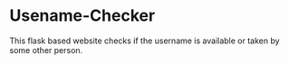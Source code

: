 # Usename-Checker
This flask based website checks if the username is available or taken by some other person.
